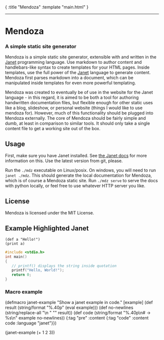 {
    :title "Mendoza"
    :template "main.html"
}

---

# Mendoza

### A simple static site generator

Mendoza is a simple static site generator, extensible with and written in the
[Janet](https://janet-lang.org) programming language. Use markdown to author
content and handlebars-like syntax to create templates for your HTML pages.
Inside templates, use the full power of the [Janet](https://janet-lang.org)
language to generate content. Mendoza first parses markdown into a document,
which can be manipulated inside templates for even more powerful
templating.

Mendoza was created to eventually be of use in the website for
the Janet language - in this regard, it is aimed to be both a tool
for authoring handwritten documentation files, but flexible enough
for other static uses like a blog, slideshow, or personal website
(things I would like to use mendoza for). However, much of this
functionality should be plugged into Mendoza externally. The core
of Mendoza should be fairly simple and dumb, at least in comparison
to similar tools. It should only take a single content file to get
a working site out of the box.

## Usage

First, make sure you have Janet installed. See
[the Janet docs](https://janet-lang.org/introduction.html) for
more information on this. Use the latest version from git, please.

Run the `./mdz` executable on Linux/posix. On
windows, you will need to run `janet ./mdz`. This should generate
the local documentation for Mendoza, which is of course a Mendoza
static site. Run `./mdz serve` to serve the docs with python locally, or
feel free to use whatever HTTP server you like.

## License

Mendoza is licensed under the MIT License.

## Example Highlighted Janet

```janet
(def a "Hello!")
(print a)
```

```c
#include <stdio.h>
int main()
{
   // printf() displays the string inside quotation
   printf("Hello, World!");
   return 0;
}
```

### Macro example

\(defmacro janet-example
  "Show a janet example in code."
  [example]
  (def result (string/format "%.40p" (eval example)))
  (def no-newlines (string/replace-all "\n " "" result))
  (def code (string/format "%.40p\n# -> %s\n" example no-newlines))
  {:tag "pre" :content {:tag "code" :content code :language "janet"}})

\(janet-example (+ 1 2 3))

